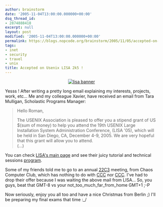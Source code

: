 ```yaml
---
author: brainstorm
date: '2005-11-04T13:00:00.000000+00:00'
dsq_thread_id:
- 2874888418
excerpt: null
layout: post
modified: '2005-11-04T13:00:00.000000+00:00'
permalink: https://blogs.nopcode.org/brainstorm/2005/11/05/accepted-on-usenix-lisa-2k5/
tags:
- inet
- security
- travel
- unix
title: Accepted on Usenix LISA 2k5 !
---
```


<center>
  <a href="http://www.usenix.org/events/lisa05/"><img src='http://blogs.nopcode.org/brainstorm/wp-content/images/lisa05_750_96.jpg' alt='lisa banner' /></a>
</center>

Yesss ! After writing a pretty long email explaining my interests, projects, work, etc... Me and my colleague Xavier, have received an email from Tara Mulligan, Scholastic Programs Manager:

> Hello Roman,
> 
> The USENIX Association is pleased to offer you a stipend grant of US $(sum of money) to help you attend the 19th USENIX Large Installation System Administration Conference, (LISA '05), which will be held in San Diego, CA, December 4-9, 2005. We are very hopeful that this grant will allow you to attend.  
> (...) 

You can check [LISA's main page][1] and see their juicy tutorial and technical sessions [program][2].

Some of my friends told me to go to an annual [22C3][3] meeting, from Chaos Computer Club, which has nothing to do with [CCC][4] nor [CCC][5]. I've had to drop their offer because I was waiting the above mail from LISA... So, you guys, beat that GMT-8 vs your not\_too\_much\_far\_from_home GMT+1 ;-P

Now seriously, enjoy you all too and have a nice Christmas from Berlin ;) I'll be preparing my final exams that time :_/

 [1]: http://www.usenix.org/events/lisa05/
 [2]: http://www.usenix.org/events/lisa05/training/
 [3]: http://www.ccc.de/calendar/2005/22c3?language=en
 [4]: http://www.ccc.es/
 [5]: http://www.cursosccc.com/